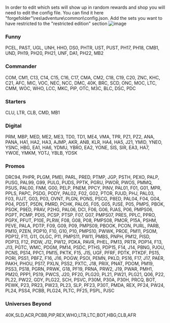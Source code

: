 In order to edit which sets will show up in random rewards and shop you will need to edit the config file. You can find it here "forgefolder"\res\adventure\common\config.json.  Add the sets you want to have restricted to the "restricted edition" section
![image](https://github.com/user-attachments/assets/24ad9686-8ec9-453b-a496-03b33c1719f2)



### Funny
PCEL, PAST, UGL, UNH, HHO, DS0, PHTR, UST, PUST, PH17, PH18, CMB1, UND, PH19, PH20, PH21, UNF, DA1, PH22, MB2

### Commander
COM, CM1, C13, C14, C15, C16, C17, CMA, CM2, C18, C19, C20, ZNC, KHC, C21, AFC, MIC, VOC, NEC, NCC, DMC, 40K, BRC, SCD, ONC, MOC, LTC, CMM, WOC, WHO, LCC, MKC, PIP, OTC, M3C, BLC, DSC, PDC

### Starters
CLU, LTR, CLB, CMD, MB1

### Digital
PRM, MBP, MED, ME2, ME3, TD0, TD1, ME4, VMA, TPR, PZ1, PZ2, ANA, PANA, HA1, HA2, HA3, AJMP, AKR, ANB, KLR, HA4, HA5, J21, YMID, YNEO, YSNC, HBG, EA1, HA6, YDMU, YBRO, EA2, YONE, SIS, SIR, EA3, HA7, YWOE, YMKM, YOTJ, YBLB, YDSK

### Promos
DRC94, PHPR, PLGM, PMEI, PARL, PRED, PTMP, JGP, PSTH, PEXO, PALP, PUSG, PAL99, G99, PULG, PUDS, PPTK, PGRU, PWOR, PWOS, PMMQ, PSUS, PAL00, FNM, G00, PELP, PNEM, PPCY, PINV, PAL01, F01, G01, MPR, PPLS, PAPC, PSDG, PODY, PAL02, F02, G02, PTOR, PJUD, PHJ, PAL03, F03, PJJT, G03, P03, OVNT, PLGN, PONS, PSCG, P8ED, PAL04, F04, G04, P04, PDST, P5DN, PMRD, PCHK, PAL05, F05, G05, PJSE, P05, PMPS, PBOK, PSOK, P9ED, PRAV, P2HG, PAL06, DCI, F06, G06, PJAS, P06, PMPS06, PGPT, PCMP, PDIS, PCSP, PTSP, F07, G07, PMPS07, PRES, PPLC, PPRO, PGPX, PFUT, P10E, PLRW, F08, G08, P08, PMPS08, PMOR, P15A, PSHM, PEVE, PALA, PDTP, F09, G09, P09, PMPS09, PBOOK, PCON, PURL, PARB, PM10, PZEN, PDP10, F10, G10, P10, PMPS10, PWWK, PROE, PM11, PSOM, PDP12, F11, G11, OLGC, P11, PMPS11, PW11, PMBS, PNPH, PM12, PISD, PDP13, F12, PIDW, J12, PW12, PDKA, PAVR, PHEL, PM13, PRTR, PDP14, F13, J13, PGTC, WMC, PDGM, PM14, PSDC, PTHS, PDP15, F14, J14, PBNG, PJOU, PCNS, PS14, PPC1, PM15, PKTK, F15, J15, UGF, PFRF, PDTK, PTKDF, PS15, PORI, PSS1, PBFZ, F16, J16, POGW, PSOI, PEMN, PKLD, PS16, F17, J17, PAER, PAKH, PHOU, PS17, PXLN, PSS2, PXTC, J18, PRIX, PNAT, PDOM, PM19, PSS3, PS18, PGRN, PRWK, G18, PF19, PRNA, PRW2, J19, PWAR, PMH1, PM20, PPP1, PS19, PWCS, J20, PF20, PLG20, PL21, PW21, PLG21, Q06, P22, PL22, PW22, GDY, PLG22, SCH, PSVC, P30M, P30A, P30H, PRCQ, BOT, PEWK, P23, PR23, PW23, PL23, SLP, PF23, P30T, PMDA, REX, PF24, PW24, PL24, PSS4, PCBB, PLG24, PLTC, PF25, PSPL, PJSC

### Universes Beyond

40K,SLD,ACR,PCBB,PIP,REX,WHO,LTR,LTC,BOT,HBG,CLB,AFR
